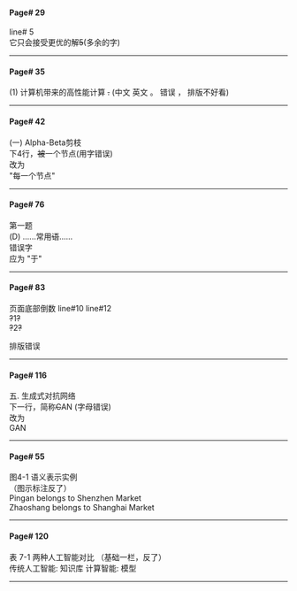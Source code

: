 #### Page# 29
line# 5   
它只会接受更优的解~~5~~(多余的字)   
  
___

#### Page# 35
(1) 计算机带来的高性能计算 ~~.~~  (中文 英文 。 错误 ， 排版不好看)   
  
___

#### Page# 42
(一) Alpha-Beta剪枝  
下4行，~~被~~一个节点(用字错误)   
改为     
"每一个节点"   
___

#### Page# 76
第一题    
(D) ......常用~~语~~......   
错误字       
应为 "于"   
  
___

#### Page# 83
页面底部倒数 line#10  line#12         
~~?~~1~~?~~      
~~?~~2~~?~~     
  
排版错误
___

#### Page# 116
五. 生成式对抗网络  
下一行，简称~~C~~AN (字母错误)   
改为     
GAN   
___

#### Page# 55
图4-1 语义表示实例      
（图示标注反了）    
Pingan belongs to  Shenzhen Market    
Zhaoshang belongs to Shanghai Market   
   
___

#### Page# 120
表 7-1 两种人工智能对比 （基础一栏，反了）   
传统人工智能: 知识库
计算智能: 模型
   
___
